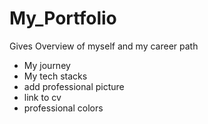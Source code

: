 # My_Portfolio
Gives Overview of myself and my career path
- My journey
- My tech stacks
- add professional picture
- link to cv
- professional colors
